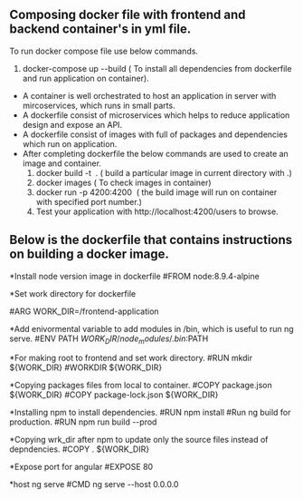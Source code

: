 ## Composing docker file with frontend and backend container's in yml file.

To run docker compose file use below commands.

1. docker-compose up --build ( To install all dependencies from dockerfile and run application on container).

* A container is well orchestrated to host an application in server with mircoservices, which runs in small parts.
* A dockerfile consist of microservices which helps to reduce application design and expose an API.
* A dockerfile consist of images with full of packages and dependencies which run on application.
* After completing dockerfile the below commands are used to create an image and container.
  1. docker build -t <image> . ( build a particular image in current directory with .)
  2. docker images ( To check images in container)
  3. docker run -p 4200:4200 <container name> <image name> ( the build image will run on container with specified port number.)
  4. Test your application with http://localhost:4200/users to browse.
  
## Below is the dockerfile that contains instructions on building a docker image.
  
*Install node version image in dockerfile
#FROM node:8.9.4-alpine

*Set work directory for dockerfile
  
#ARG WORK_DIR=/frontend-application

*Add enivormental variable to add modules in /bin, which is useful to run ng serve.
#ENV PATH ${WORK_DIR}/node_modules/.bin:$PATH

*For making root to frontend and set work directory.
#RUN mkdir ${WORK_DIR}
#WORKDIR ${WORK_DIR}

*Copying packages files from local to container.
#COPY package.json ${WORK_DIR}
#COPY package-lock.json ${WORK_DIR}

*Installing npm to install dependencies.
#RUN npm install
#Run ng build for production.
#RUN npm run build --prod

*Copying wrk_dir after npm to update only the source files instead of depndencies.
#COPY . ${WORK_DIR}

*Expose port for angular
#EXPOSE 80

*host ng serve
#CMD ng serve --host 0.0.0.0

